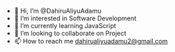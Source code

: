 - 👋 Hi, I’m @DahiruAliyuAdamu
- 👀 I’m interested in Software Development
- 🌱 I’m currently learning JavaScript
- 💞️ I’m looking to collaborate on Project
- 📫 How to reach me dahirualiyuadamu2@gmail.com

<!---
DahiruAliyuAdamu/DahiruAliyuAdamu is a ✨ special ✨ repository because its `README.md` (this file) appears on your GitHub profile.
You can click the Preview link to take a look at your changes.
--->
